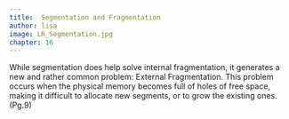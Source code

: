 ```yaml
---
title:  Segmentation and Fragmentation
author: lisa
image: LR_Segmentation.jpg
chapter: 16
---
```

While segmentation does help solve internal fragmentation, it generates a new and rather common problem: External Fragmentation. This problem occurs when the physical memory becomes full of holes of free space, making it difficult to allocate new
segments, or to grow the existing ones. (Pg.9)